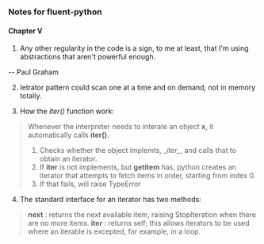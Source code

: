 ### Notes for fluent-python

#### Chapter V

1. Any other regularity in the code is a sign, to me at least, that I'm using abstractions that aren't powerful enough.

-- Paul Graham

2. Ietrator pattern could scan one at a time and on demand, not in memory totally.

3. How the *iter()* function work:
>  Whenever the interpreter needs to interate an object **x**, it automatically calls **iter()**.
>  1. Checks whether the object implemts, \__iter\__, and calls that to obtain an iterator.
>  2. If __iter__ is not implements, but __getitem__ has, python creates an iterator that attempts to fetch items in order, starting from index 0.
>  3. If that fails, will raise TypeError

4. The standard interface for an iterator has two methods:

> __next__ : returns the next available item, raising StopIteration when there are no more items.
> __iter__ : returns self; this allows iterators to be used where an iterable is excepted, for example, in a loop.